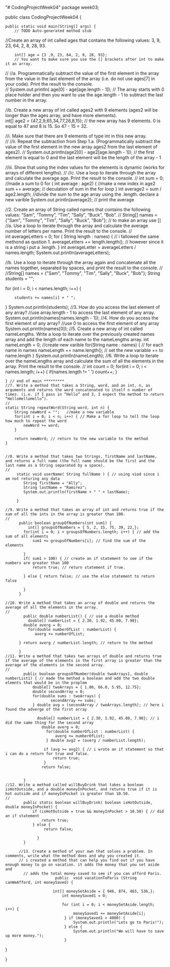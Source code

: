 "# CodingProjectWeek04"
package week03;

public class CodingProjectWeek04 {

	public static void main(String[] args) {
		// TODO Auto-generated method stub
//Create an array of int called ages that contains the following values: 3, 9, 23, 64, 2, 8, 28, 93.
		
		int[] age = {3 ,9, 23, 64, 2, 8, 28, 93}; 
		// You want to make sure you use the [] brackets after int to make it an array.
		
//
//a. Programmatically subtract the value of the first element in the array from the value in the last element of the array (i.e. do not use ages[7] in your code). Print the result to the console.  
//
		System.out.println( age[0] - age[age.length - 1]);
		// The array starts with 0 place holder and then you want to use the age.length - 1 to subtract the last number in the array.
		
//b. Create a new array of int called ages2 with 9 elements (ages2 will be longer than the ages array, and have more elements).  
	int[] age2 = {47,2,9,65,34,77,26,8,15}; // the new array has 9 elements. 0 is equal to 47 and 8 is 15. So 47 - 15 = 32.
		
		
//i. Make sure that there are 9 elements of type int in this new array.  
//
//ii. Repeat the subtraction from Step 1.a. (Programmatically subtract the value of the first element in the new array ages2 from the last element of ages2). 
//
	System.out.println(age2[0] - age2[age.length - 1]); // the first element is equal to 0 and the last element will be the length of the array - 1
	
//iii. Show that using the index values for the elements is dynamic (works for arrays of different lengths).
//
//c. Use a loop to iterate through the array and calculate the average age. Print the result to the console.
//
	int sum = 0; //made a sum to 0 
	for ( int average : age2) { //make a new index in age2 
		sum += average; // deculation of sum in the for loop 
	}
	int average2 = sum / age2.length; //divide the sum to the age array using the .length. declare a new varible 
	System.out.println(average2); // print the average 
	
	
//2. Create an array of String called names that contains the following values: “Sam”, “Tommy”, “Tim”, “Sally”, “Buck”, “Bob”.
//
	String[] names = {"Sam", "Tommy", "Tim", "Sally", "Buck", "Bob"}; // to make an array use []
//a. Use a loop to iterate through the array and calculate the average number of letters per name. Print the result to the console.
//  
	int averageLetters = 0; 
	for ( String length : names) { // i fallowed the same methond as qustion 1. 
		averageLetters += length.length(); // however since it is a string i put a .length.
	}
	    int averageLetter = averageLetters / names.length; 
	    System.out.println(averageLetters);
	
//b. Use a loop to iterate through the array again and concatenate all the names together, separated by spaces, and print the result to the console.
//
	//String[] names = {"Sam", "Tommy", "Tim", "Sally", "Buck", "Bob"}; 
    String students = "";

for (int i = 0; i < names.length; i++) {
    	 
    	students += names[i] + " ";
     
   } 
	  System.out.println(students);
//3. How do you access the last element of any array?
//use array.length - 1 to access the last element of any array.
	System.out.println(names[names.length - 1]);
//4. How do you access the first element of any array?
//use 0 to access the first element of any array
	System.out.println(names[0]);
//5. Create a new array of int called nameLengths. Write a loop to iterate over the previously created names array and add the length of each name to the nameLengths array.
  int nameLength = 0; //create new varible 
	for(String name : names) {  // for each name in names
		nameLength += name.length(); // set the new variable += to name.length
	} System.out.println(nameLength);
//6. Write a loop to iterate over the nameLengths array and calculate the sum of all the elements in the array. Print the result to the console.
//
         int count = 0; 
	 for(int i = 0; i < names.length; i++)
	 {
		 if(names.length != ' ')
			 count++;
	 }
       

	} // end of main *********
	//7. Write a method that takes a String, word, and an int, n, as arguments and returns the word concatenated to itself n number of times. (i.e. if I pass in “Hello” and 3, I expect the method to return “HelloHelloHello”).
	//
	static String repeatWord(String word, int n) {
		String newWord = "";   //make a new variable 
		for(int i = 0; i < n; i++) { // Make a for loop to tell the loop how much to repeat the word
			newWord += word;
		}  
		
		return newWord; // return to the new variable to the method
	}
	    
	
	//8. Write a method that takes two Strings, firstName and lastName, and returns a full name (the full name should be the first and the last name as a String separated by a space).
	//
	     static void userName( String fullName ) { // using viod since i am not returing any data 
	    	String firstName = "Ally";
	    	String lastName = "Ramirez";
	    	System.out.println(firstName + " " + lastName);
	    
	     }
	
	//9. Write a method that takes an array of int and returns true if the sum of all the ints in the array is greater than 100.
	//
	      public boolean groupOfNumbers(int sum1) {
	    	  int[] groupsOfNumbers = { 5, 2, 15, 75, 39, 22,};  
	    	for(int i = 0; i < groupsOfNumbers.length; i++) { // add the sum of all elements
	    		sum1 += groupsOfNumbers[i]; // find the sum of the elements 
	    		
	    	}
			if( sum1 > 100) { // create an if statement to see if the numbers are greater than 100
				return true; // return statement if true. 
			
			} else { return false; // use the else statement to return false
				
			}
	      }
			
	//10. Write a method that takes an array of double and returns the average of all the elements in the array.
	//
	        public double numberList() { // use a double method 
	    	  double[] numberList = { 2.30, 1.92, 45.80, 7.98}; 
	    	double averg = 0;
	    	  for(double numberOfList : numberList) {
	    		 averg += numberOfList; 
	    		  
	      } return averg / numberList.length; // return to the method 
	      
	      }
	//11. Write a method that takes two arrays of double and returns true if the average of the elements in the first array is greater than the average of the elements in the second array.
	//
	        public boolean groupsOfNumber(double twoArrays1, double numberList1) { // made the method a boolean and add the two double elemnts that would be in the proplem 
	        	double[] twoArrays = { 1.80, 66.0, 5.95, 12.75}; 
	        	double secondArray = 0;  
	        	for(double sums : twoArrays) {
	        			secondArray += sums;
	        	} double avg = (secondArray / twoArrays.length); // here i found the adverge of the first array 
	        	
	        	  double[] numberList = { 2.30, 1.92, 45.80, 7.98}; // i did the same thing for the second array 
	     	    	double averg = 0;
	     	    	  for(double numberOfList : numberList) {
	     	    		  averg += numberOfList;
	     	    	  } double avg2 = (averg / numberList.length);
	        		
	        		 if (avg >= avg2) { // i wrote an if statement so that i can do a return for true and false.
	        			 return true; 
	        		 }
					return false;
	        
	        	
	        }
	//12. Write a method called willBuyDrink that takes a boolean isHotOutside, and a double moneyInPocket, and returns true if it is hot outside and if moneyInPocket is greater than 10.50.
	//
	        public static boolean willBuyDrink( boolean isHotOutside, double moneyInPocket) {
	        	if (isHotOutside = true && moneyInPocket > 10.50) { // did an if statement 
	        		return true;
	        	} else {
	        		 return false;
	        		
	        	  }
	        }
	        
	      //13. Create a method of your own that solves a problem. In comments, write what the method does and why you created it.
          // i created a method that can help you find out if you have enough money to go on vacation. it adds the money that you set aside and
	        // adds the total money saved to see if you can afford Paris. 
                          public  void vacationToParis (String canWeAfford, int moneySaved) {
                      
                         int[] moneySetAside = { 946, 874, 463, 536,}; 
                        	 int moneySaved1 = 0;
                        	
                        	 for (int i = 0; i < moneySetAside.length; i++) {
                        		  moneySaved1 += moneySetAside[i]; 
                        	  } if (moneySaved1 > 4000) {
                        		  System.out.println("Lets go to Paris!");
                        	  } else {
                        		  System.out.println("We will have to save up more money.");
                        	  }





}

}


